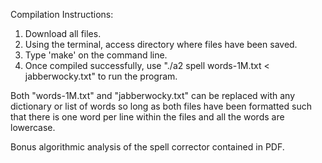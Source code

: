Compilation Instructions:

1. Download all files.
2. Using the terminal, access directory where files have been saved.
3. Type 'make' on the command line.
4. Once compiled successfully, use "./a2 spell words-1M.txt < jabberwocky.txt" to run the program.

Both "words-1M.txt" and "jabberwocky.txt" can be replaced with any dictionary or list of words so long as both files have been formatted
such that there is one word per line within the files and all the words are lowercase.

Bonus algorithmic analysis of the spell corrector contained in PDF.
